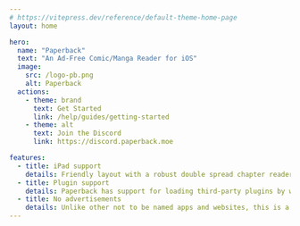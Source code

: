 ```yaml
---
# https://vitepress.dev/reference/default-theme-home-page
layout: home

hero:
  name: "Paperback"
  text: "An Ad-Free Comic/Manga Reader for iOS"
  image:
    src: /logo-pb.png
    alt: Paperback
  actions:
    - theme: brand
      text: Get Started
      link: /help/guides/getting-started
    - theme: alt
      text: Join the Discord
      link: https://discord.paperback.moe

features:
  - title: iPad support
    details: Friendly layout with a robust double spread chapter reader for iPad.
  - title: Plugin support
    details: Paperback has support for loading third-party plugins by which you can add more content.
  - title: No advertisements
    details: Unlike other not to be named apps and websites, this is a fully ad-free experience.
---
```


